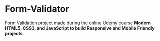 # Form-Validator
Form Validation project made during the online Udemy course **Modern HTML5, CSS3, and JavaScript to build Responsive and Mobile Friendly projects**.
